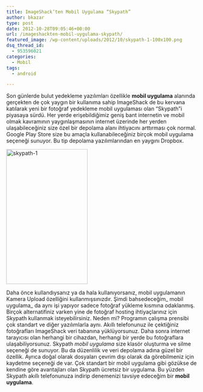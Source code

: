 ```yaml
---
title: ImageShack’ten Mobil Uygulama “Skypath”
author: bkazar
type: post
date: 2012-10-28T09:05:46+00:00
url: /imageshackten-mobil-uygulama-skypath/
featured_image: /wp-content/uploads/2012/10/skypath-1-100x100.png
dsq_thread_id:
  - 953596021
categories:
  - Mobil
tags:
  - android

---
```

Son günlerde bulut yedekleme yazılımları özellikle **mobil uygulama** alanında gerçekten de çok yaygın bir kullanıma sahip ImageShack de bu kervana katılarak yeni bir fotoğraf yedekleme mobil uygulaması olan &#8220;Skypath&#8221;i piyasaya sürdü. Her yerde erişebildiğimiz geniş bant internetin ve mobil olmak kavramının yaygınlaşmasının internet üzerinde her yerden ulaşabileceğiniz size özel bir depolama alanı ihtiyacını arttırması çok normal. Google Play Store size bu amaçla kullanabileceğiniz birçok mobil uygulama seçeneği sunuyor. Bu tip depolama yazılımlarından en yaygını Dropbox.

<a href="https://www.murekkep.org/imageshack-otomatik-fotograf-yedekleme-yazilimi-skypath-8794/skypath-1" rel="attachment wp-att-8795"><img class="alignleft size-full wp-image-8795" title="skypath-1" src="https://www.murekkep.org/wp-content/uploads/2012/10/skypath-1.png" alt="skypath-1" width="215" height="358" srcset="https://www.murekkep.org/wp-content/uploads/2012/10/skypath-1.png 215w, https://www.murekkep.org/wp-content/uploads/2012/10/skypath-1-30x50.png 30w, https://www.murekkep.org/wp-content/uploads/2012/10/skypath-1-75x125.png 75w" sizes="(max-width: 215px) 100vw, 215px" /></a>

Daha önce kullandıysanız ya da hala kullanıyorsanız, mobil uygulamanın Kamera Upload özelliğini kullanmışsınızdır. Şimdi bahsedeceğim_ mobil uygulama_ da aynı işi yapıyor sadece fotoğraf yükleme kısmına odaklanmış. Birçok alternatifiniz varken yine de fotoğraf hosting ihtiyaçlarınız için Skypath kullanmak isteyebilirsiniz. Neden mi? Programın çalışma prensibi çok standart ve diğer yazılımlarla aynı. Akıllı telefonunuz ile çektiğiniz fotoğrafları ImageShack veri tabanına yüklüyorsunuz. Daha sonra internet tarayıcısı olan herhangi bir cihazdan, herhangi bir yerde bu fotoğraflara ulaşabiliyorsunuz. Skypath _mobil uygulama_ size klasör oluşturma ve silme seçeneği de sunuyor. Bu da düzenlilik ve veri depolama adına güzel bir özellik. Ayrıca doğal olarak dosyaları çevrim dışı olarak da görebilmeniz için kaydetme seçeneği de var. Çok standart bir mobil uygulama gibi gözükse de kendine göre avantajları olan Skypath ücretsiz bir uygulama. Bu yüzden Skypath akıllı telefonunuza indirip denemenizi tavsiye edeceğim bir **mobil uygulama**.